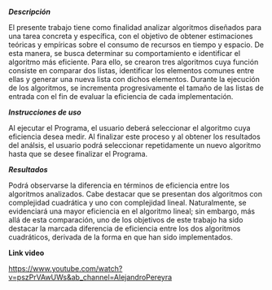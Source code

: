 ***Descripción***

El presente trabajo tiene como finalidad analizar algoritmos diseñados para una tarea concreta y específica, con el objetivo de obtener estimaciones teóricas y empíricas sobre el consumo de recursos en tiempo y espacio. De esta manera, se busca determinar su comportamiento e identificar el algoritmo más eficiente. Para ello, se crearon tres algoritmos cuya función consiste en comparar dos listas, identificar los elementos comunes entre ellas y generar una nueva lista con dichos elementos. Durante la ejecución de los algoritmos, se incrementa progresivamente el tamaño de las listas de entrada con el fin de evaluar la eficiencia de cada implementación.



***Instrucciones de uso***

Al ejecutar el Programa, el usuario deberá seleccionar el algoritmo cuya eficiencia desea medir. Al finalizar este proceso y al obtener los resultados del análsis, el usuario podrá seleccionar repetidamente un nuevo algoritmo hasta que se desee finalizar el Programa. 



***Resultados***

Podrá observarse la diferencia en términos de eficiencia entre los algoritmos analizados. Cabe destacar que se presentan dos algoritmos con complejidad cuadrática y uno con complejidad lineal. Naturalmente, se evidenciará una mayor eficiencia en el algoritmo lineal; sin embargo, más allá de esta comparación, uno de los objetivos de este trabajo ha sido destacar la marcada diferencia de eficiencia entre los dos algoritmos cuadráticos, derivada de la forma en que han sido implementados.


**Link video**

https://www.youtube.com/watch?v=pszPrVAwUWs&ab_channel=AlejandroPereyra